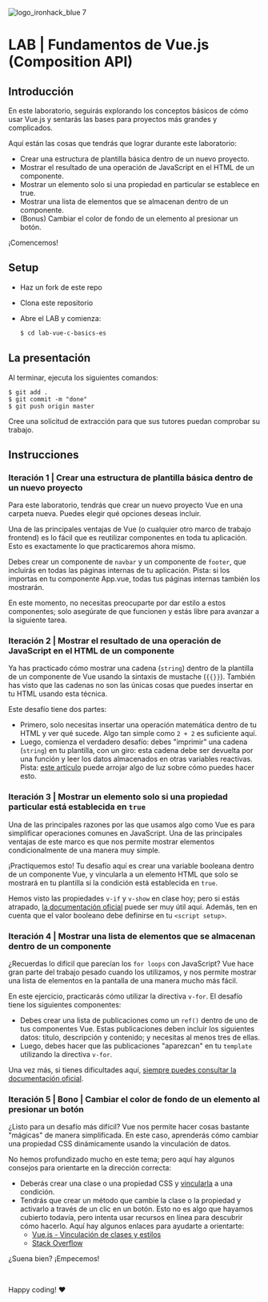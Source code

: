 ![logo_ironhack_blue 7](https://user-images.githubusercontent.com/23629340/40541063-a07a0a8a-601a-11e8-91b5-2f13e4e6b441.png)

# LAB | Fundamentos de Vue.js (Composition API)

## Introducción

En este laboratorio, seguirás explorando los conceptos básicos de cómo usar Vue.js y sentarás las bases para proyectos más grandes y complicados.

Aquí están las cosas que tendrás que lograr durante este laboratorio:

- Crear una estructura de plantilla básica dentro de un nuevo proyecto.
- Mostrar el resultado de una operación de JavaScript en el HTML de un componente.
- Mostrar un elemento solo si una propiedad en particular se establece en true.
- Mostrar una lista de elementos que se almacenan dentro de un componente.
- (Bonus) Cambiar el color de fondo de un elemento al presionar un botón.

¡Comencemos!

## Setup

- Haz un fork de este repo
- Clona este repositorio
- Abre el LAB y comienza:

  ```bash
  $ cd lab-vue-c-basics-es
  ```

## La presentación

Al terminar, ejecuta los siguientes comandos:

```shell
$ git add .
$ git commit -m "done"
$ git push origin master
```

Cree una solicitud de extracción para que sus tutores puedan comprobar su trabajo.


<!-- ## Getting Started -->


## Instrucciones

### Iteración 1 | Crear una estructura de plantilla básica dentro de un nuevo proyecto

Para este laboratorio, tendrás que crear un nuevo proyecto Vue en una carpeta nueva. Puedes elegir qué opciones deseas incluir.

Una de las principales ventajas de Vue (o cualquier otro marco de trabajo frontend) es lo fácil que es reutilizar componentes en toda tu aplicación. Esto es exactamente lo que practicaremos ahora mismo.

Debes crear un componente de `navbar` y un componente de `footer`, que incluirás en todas las páginas internas de tu aplicación. Pista: si los importas en tu componente App.vue, todas tus páginas internas también los mostrarán.

En este momento, no necesitas preocuparte por dar estilo a estos componentes; solo asegúrate de que funcionen y estás libre para avanzar a la siguiente tarea.

### Iteración 2 | Mostrar el resultado de una operación de JavaScript en el HTML de un componente

Ya has practicado cómo mostrar una cadena (`string`) dentro de la plantilla de un componente de Vue usando la sintaxis de mustache (`{{}}`). También has visto que las cadenas no son las únicas cosas que puedes insertar en tu HTML usando esta técnica.

Este desafío tiene dos partes:

- Primero, solo necesitas insertar una operación matemática dentro de tu HTML y ver qué sucede. Algo tan simple como `2 + 2` es suficiente aquí.
- Luego, comienza el verdadero desafío: debes "imprimir" una cadena (`string`) en tu plantilla, con un giro: esta cadena debe ser devuelta por una función y leer los datos almacenados en otras variables reactivas. Pista: [este artículo](https://vuejs.org/guide/essentials/computed.html#basic-example) puede arrojar algo de luz sobre cómo puedes hacer esto.

### Iteración 3 | Mostrar un elemento solo si una propiedad particular está establecida en `true`

Una de las principales razones por las que usamos algo como Vue es para simplificar operaciones comunes en JavaScript. Una de las principales ventajas de este marco es que nos permite mostrar elementos condicionalmente de una manera muy simple.

¡Practiquemos esto! Tu desafío aquí es crear una variable booleana dentro de un componente Vue, y vincularla a un elemento HTML que solo se mostrará en tu plantilla si la condición está establecida en `true`.

Hemos visto las propiedades `v-if` y `v-show` en clase hoy; pero si estás atrapado, [la documentación oficial](https://v2.vuejs.org/v2/guide/conditional.html) puede ser muy útil aquí. Además, ten en cuenta que el valor booleano debe definirse en tu `<script setup>`.

### Iteración 4 | Mostrar una lista de elementos que se almacenan dentro de un componente

¿Recuerdas lo difícil que parecían los `for loops` con JavaScript? Vue hace gran parte del trabajo pesado cuando los utilizamos, y nos permite mostrar una lista de elementos en la pantalla de una manera mucho más fácil.

En este ejercicio, practicarás cómo utilizar la directiva `v-for`. El desafío tiene los siguientes componentes:

- Debes crear una lista de publicaciones como un `ref()` dentro de uno de tus componentes Vue. Estas publicaciones deben incluir los siguientes datos: título, descripción y contenido; y necesitas al menos tres de ellas.
- Luego, debes hacer que las publicaciones "aparezcan" en tu `template` utilizando la directiva `v-for`.

Una vez más, si tienes dificultades aquí, [siempre puedes consultar la documentación oficial](https://vuejs.org/guide/essentials/list.html#v-for-with-an-object).

### Iteración 5 | Bono | Cambiar el color de fondo de un elemento al presionar un botón

¿Listo para un desafío más difícil? Vue nos permite hacer cosas bastante "mágicas" de manera simplificada. En este caso, aprenderás cómo cambiar una propiedad CSS dinámicamente usando la vinculación de datos.

No hemos profundizado mucho en este tema; pero aquí hay algunos consejos para orientarte en la dirección correcta:

- Deberás crear una clase o una propiedad CSS y [vincularla](https://v1.vuejs.org/guide/syntax.html) a una condición.
- Tendrás que crear un método que cambie la clase o la propiedad y activarlo a través de un clic en un botón. Esto no es algo que hayamos cubierto todavía, pero intenta usar recursos en línea para descubrir cómo hacerlo. Aquí hay algunos enlaces para ayudarte a orientarte:
  - [Vue.js - Vinculación de clases y estilos](https://vuejs.org/guide/essentials/class-and-style.html)
  - [Stack Overflow](https://stackoverflow.com/questions/59354679/add-background-color-when-click-a-button-vue-js)

¿Suena bien? ¡Empecemos!

<br>

Happy coding! :heart:
